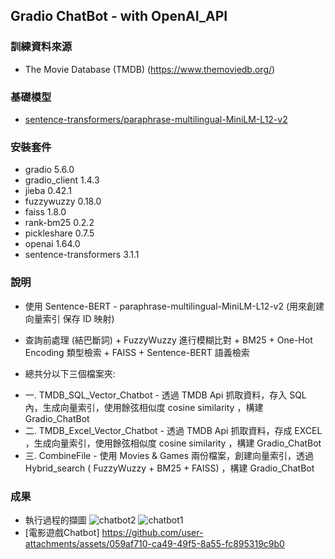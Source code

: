 Gradio ChatBot - with OpenAI_API
---

### 訓練資料來源
- The Movie Database (TMDB) (https://www.themoviedb.org/)

### 基礎模型
- [sentence-transformers/paraphrase-multilingual-MiniLM-L12-v2](https://sbert.net/docs/sentence_transformer/pretrained_models.html#semantic-similarity-models)

### 安裝套件
- gradio          5.6.0
- gradio_client   1.4.3
- jieba           0.42.1
- fuzzywuzzy      0.18.0
- faiss           1.8.0
- rank-bm25       0.2.2
- pickleshare     0.7.5
- openai          1.64.0
- sentence-transformers   3.1.1

### 說明
- 使用 Sentence-BERT - paraphrase-multilingual-MiniLM-L12-v2  (用來創建向量索引  保存 ID 映射)
- 查詢前處理 (結巴斷詞) + FuzzyWuzzy 進行模糊比對 + BM25 + One-Hot Encoding 類型檢索 + FAISS + Sentence-BERT 語義檢索

- 總共分以下三個檔案夾:
* 一. TMDB_SQL_Vector_Chatbot - 透過 TMDB Api 抓取資料，存入 SQL 內，生成向量索引，使用餘弦相似度 cosine similarity ，構建 Gradio_ChatBot
* 二. TMDB_Excel_Vector_Chatbot - 透過 TMDB Api 抓取資料，存成 EXCEL ，生成向量索引，使用餘弦相似度 cosine similarity ，構建 Gradio_ChatBot
* 三. CombineFile - 使用 Movies & Games 兩份檔案，創建向量索引，透過 Hybrid_search ( FuzzyWuzzy + BM25 + FAISS) ，構建 Gradio_ChatBot

### 成果
- 執行過程的擷圖
![chatbot2](https://github.com/user-attachments/assets/5af6d7ca-1a27-4464-9eeb-46aba74829a9)
![chatbot1](https://github.com/user-attachments/assets/e67f1324-2e1c-42a1-9a56-0035a6e6e837)
- [電影遊戲Chatbot]
https://github.com/user-attachments/assets/059af710-ca49-49f5-8a55-fc895319c9b0

